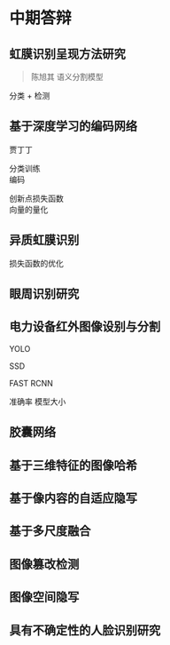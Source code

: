 # 中期答辩

## 虹膜识别呈现方法研究

> 陈旭其 语义分割模型

分类 + 检测

## 基于深度学习的编码网络

贾丁丁

分类训练  
编码  

创新点损失函数  
向量的量化  

## 异质虹膜识别

损失函数的优化

## 眼周识别研究

## 电力设备红外图像设别与分割

YOLO 

SSD

FAST RCNN

准确率 模型大小


## 胶囊网络

## 基于三维特征的图像哈希

## 基于像内容的自适应隐写

## 基于多尺度融合

## 图像篡改检测

## 图像空间隐写



## 具有不确定性的人脸识别研究